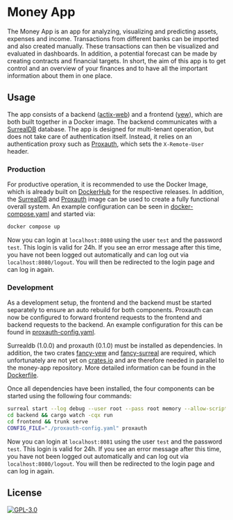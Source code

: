 # Money App

The Money App is an app for analyzing, visualizing and predicting assets, expenses and income.
Transactions from different banks can be imported and also created manually. 
These transactions can then be visualized and evaluated in dashboards. 
In addition, a potential forecast can be made by creating contracts and financial targets.
In short, the aim of this app is to get control and an overview of your finances and to have all the important information about them in one place.

## Usage

The app consists of a backend ([actix-web](https://actix.rs/)) and a frontend ([yew](https://yew.rs/)), which are both built together in a Docker image.
The backend communicates with a [SurrealDB](https://surrealdb.com/) database.
The app is designed for multi-tenant operation, but does not take care of authentication itself. 
Instead, it relies on an authentication proxy such as [Proxauth](https://github.com/xilefmusics/proxauth), which sets the `X-Remote-User` header.

### Production

For productive operation, it is recommended to use the Docker Image, which is already built on [DockerHub](https://hub.docker.com/repository/docker/xilefmusics/money-app) for the respective releases.
In addition, the [SurrealDB](https://hub.docker.com/r/surrealdb/surrealdb) and [Proxauth](https://hub.docker.com/r/xilefmusics/proxauth) image can be used to create a fully functional overall system.
An example configuration can be seen in [docker-compose.yaml](https://github.com/xilefmusics/money-app/blob/main/docker-compose.yaml) and started via:

```bash
docker compose up
```

Now you can login at `localhost:8080` using the user `test` and the password `test`.
This login is valid for 24h.
If you see an error message after this time, you have not been logged out automatically and can log out via `localhost:8080/logout`. 
You will then be redirected to the login page and can log in again.

### Development

As a development setup, the frontend and the backend must be started separately to ensure an auto rebuild for both components.
Proxauth can now be configured to forward frontend requests to the frontend and backend requests to the backend.
An example configuration for this can be found in [proxauth-config.yaml](https://github.com/xilefmusics/money-app/blob/main/proxauth-config.yaml).

Surrealdb (1.0.0) and proxauth (0.1.0) must be installed as dependencies.
In addition, the two crates [fancy-yew](https://github.com/xilefmusics/fancy_yew) and [fancy-surreal](https://github.com/xilefmusics/fancy_surreal) are required, which unfortunately are not yet on [crates.io](https://crates.io/) and are therefore needed in parallel to the money-app repository.
More detailed information can be found in the [Dockerfile](https://github.com/xilefmusics/money-app/blob/main/Dockerfile).

Once all dependencies have been installed, the four components can be started using the following four commands:

``` bash
surreal start --log debug --user root --pass root memory --allow-scripting
cd backend && cargo watch -cqx run
cd frontend && trunk serve
CONFIG_FILE="./proxauth-config.yaml" proxauth
```

Now you can login at `localhost:8081` using the user `test` and the password `test`.
This login is valid for 24h.
If you see an error message after this time, you have not been logged out automatically and can log out via `localhost:8080/logout`. 
You will then be redirected to the login page and can log in again.

## License

[![GPL-3.0](https://img.shields.io/badge/License-GPLv3-blue.svg)](LICENSE)

